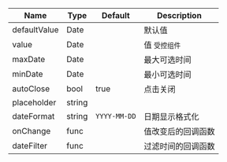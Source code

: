  Name | Type | Default | Description |
 ---- | ---- | ------- | ----------- |
 defaultValue | Date | | 默认值 |
 value | Date |  | 值  `受控组件` |
 maxDate | Date | | 最大可选时间 |
 minDate | Date | | 最小可选时间 |
 autoClose| bool | true | 点击关闭 |
 placeholder | string | |
 dateFormat | string |  `YYYY-MM-DD` | 日期显示格式化
 onChange | func|   | 值改变后的回调函数
 dateFilter | func |  | 过滤时间的回调函数
